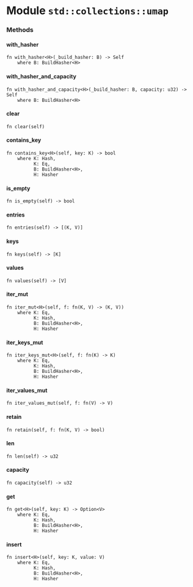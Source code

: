 # Module `std::collections::umap`

### Methods

#### with_hasher

```noir
fn with_hasher<H>(_build_hasher: B) -> Self
    where B: BuildHasher<H>
```

#### with_hasher_and_capacity

```noir
fn with_hasher_and_capacity<H>(_build_hasher: B, capacity: u32) -> Self
    where B: BuildHasher<H>
```

#### clear

```noir
fn clear(self)
```

#### contains_key

```noir
fn contains_key<H>(self, key: K) -> bool
    where K: Hash,
          K: Eq,
          B: BuildHasher<H>,
          H: Hasher
```

#### is_empty

```noir
fn is_empty(self) -> bool
```

#### entries

```noir
fn entries(self) -> [(K, V)]
```

#### keys

```noir
fn keys(self) -> [K]
```

#### values

```noir
fn values(self) -> [V]
```

#### iter_mut

```noir
fn iter_mut<H>(self, f: fn(K, V) -> (K, V))
    where K: Eq,
          K: Hash,
          B: BuildHasher<H>,
          H: Hasher
```

#### iter_keys_mut

```noir
fn iter_keys_mut<H>(self, f: fn(K) -> K)
    where K: Eq,
          K: Hash,
          B: BuildHasher<H>,
          H: Hasher
```

#### iter_values_mut

```noir
fn iter_values_mut(self, f: fn(V) -> V)
```

#### retain

```noir
fn retain(self, f: fn(K, V) -> bool)
```

#### len

```noir
fn len(self) -> u32
```

#### capacity

```noir
fn capacity(self) -> u32
```

#### get

```noir
fn get<H>(self, key: K) -> Option<V>
    where K: Eq,
          K: Hash,
          B: BuildHasher<H>,
          H: Hasher
```

#### insert

```noir
fn insert<H>(self, key: K, value: V)
    where K: Eq,
          K: Hash,
          B: BuildHasher<H>,
          H: Hasher
```

